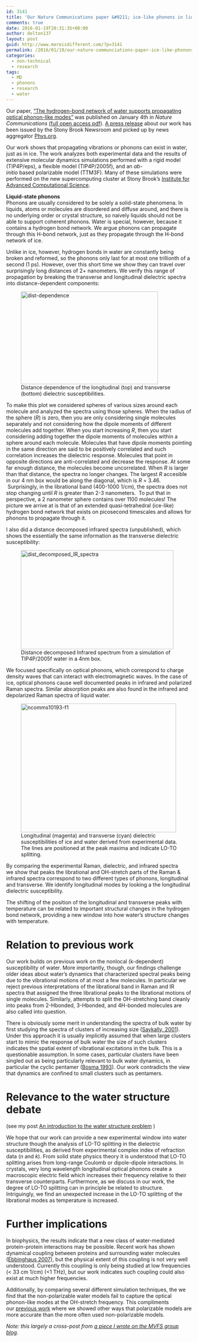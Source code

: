 ```yaml
---
id: 3141
title: 'Our Nature Communications paper &#8211; ice-like phonons in liquid water'
comments: true
date: 2016-01-19T20:31:35+00:00
author: delton137
layout: post
guid: http://www.moreisdifferent.com/?p=3141
permalink: /2016/01/19/our-nature-communciations-paper-ice-like-phonons-in-liquid-water/
categories:
  - non-technical
  - research
tags:
  - MD
  - phonons
  - research
  - water
---
```

<p class="western">
  Our paper, <a href="http://www.nature.com/ncomms/2016/160104/ncomms10193/full/ncomms10193.html">&#8220;The hydrogen-bond network of water supports propagating optical phonon-like modes&#8221;</a> was published on January 4th in <i>Nature Communications</i> <a href="http://rdcu.be/fSfA">(full open access pdf</a>)<i>. </i><a href="http://sb.cc.stonybrook.edu/news/research/2016-01-19-stony-brook-researchers-discover-ice-like-phonons-in-liquid-water.php">A press release</a> about our work has been issued by the Stony Brook Newsroom and picked up by news aggregator <a href="http://phys.org/news/2016-01-ice-like-phonons-liquid.html">Phys.org</a>.
</p>

<p class="western">
  Our work shows that propagating vibrations or phonons can exist in water, just as in ice. The work analyzes both experimental data and the results of extensive molecular dynamics simulations performed with a rigid model (TIP4P/eps), a flexible model (TIP4P/2005f), and an <em>ab-initio </em>based polarizable model (TTM3F). Many of these simulations were performed on the new supercomputing cluster at Stony Brook’s <a href="http://www.iacs.stonybrook.edu/">Institute for Advanced Computational Science</a>.
</p>

<!--more-->

<p class="western">
  <strong>Liquid-state phonons</strong><br /> Phonons are usually considered to be solely a solid-state phenomena. In liquids, atoms or molecules are disordered and diffuse around, and there is no underlying order or crystal structure, so naively liquids should not be able to support coherent phonons. Water is special, however, because it contains a hydrogen bond network. We argue phonons can propagate through this H-bond network, just as they propagate through the H-bond network of ice.
</p>

Unlike in ice, however, hydrogen bonds in water are constantly being broken and reformed, so the phonons only last for at most one trillionth of a second (1 ps). However, over this short time we show they can travel over surprisingly long distances of 2+ nanometers. We verify this range of propagation by breaking the transverse and longitudinal dielectric spectra into distance-dependent components:
<figure>
<img class="wp-image-3148" src="http://www.moreisdifferent.com/wp-content/uploads/2016/01/dist-dependence-300x202.jpg" alt="dist-dependence" width="372" height="251" srcset="http://www.moreisdifferent.com/wp-content/uploads/2016/01/dist-dependence-300x202.jpg 300w, http://www.moreisdifferent.com/wp-content/uploads/2016/01/dist-dependence-768x516.jpg 768w, http://www.moreisdifferent.com/wp-content/uploads/2016/01/dist-dependence.jpg 946w" sizes="(max-width: 372px) 100vw, 372px" /><figcaption >Distance dependence of the longitudinal (top) and transverse (bottom) dielectric susceptibilities.</figcaption></figure>

To make this plot we considered spheres of various sizes around each molecule and analyzed the spectra using those spheres. When the radius of the sphere (_R_) is zero, then you are only considering single molecules separately and not considering how the dipole moments of different molecules add together. When you start increasing _R_, then you start considering adding together the dipole moments of molecules within a sphere around each molecule. Molecules that have dipole moments pointing in the same direction are said to be positively correlated and such correlation increases the dielectric response. Molecules that point in opposite directions are anti-correlated and decrease the response. At some far enough distance, the molecules become uncorrelated. When _R_ is larger than that distance, the spectra no longer changes. The largest _R_ accesible in our 4 nm box would be along the diagonal, which is _R_ = 3.46.  Surprisingly, in the librational band (400-1000 1/cm), the spectra does not stop changing until _R_ is greater than 2-3 nanometers.  To put that in perspective, a 2 nanometer sphere contains over 1100 molecules! The picture we arrive at is that of an extended quasi-tetrahedral (ice-like) hydrogen bond network that exists on picosecond timescales and allows for phonons to propagate through it.

I also did a distance decomposed infrared spectra (unpublished), which shows the essentially the same information as the transverse dielectric susceptibility:

<figure>
<img class="wp-image-3150 " src="http://www.moreisdifferent.com/wp-content/uploads/2016/01/dist_decomposed_IR_spectra-300x194.png" alt="dist_decomposed_IR_spectra" width="414" height="268" srcset="http://www.moreisdifferent.com/wp-content/uploads/2016/01/dist_decomposed_IR_spectra-300x194.png 300w, http://www.moreisdifferent.com/wp-content/uploads/2016/01/dist_decomposed_IR_spectra-768x497.png 768w, http://www.moreisdifferent.com/wp-content/uploads/2016/01/dist_decomposed_IR_spectra-1024x662.png 1024w, http://www.moreisdifferent.com/wp-content/uploads/2016/01/dist_decomposed_IR_spectra.png 1291w" sizes="(max-width: 414px) 100vw, 414px" /><figcaption>Distance decomposed Infrared spectrum from a simulation of TIP4P/2005f water in a 4nm box.</figcaption></figure>

We focused specifically on optical phonons, which correspond to charge density waves that can interact with electromagnetic waves. In the case of ice, optical phonons cause well documented peaks in infrared and polarized Raman spectra. Similar absorption peaks are also found in the infrared and depolarized Raman spectra of liquid water.
<figure>
<a href="https://mvfsgroup.files.wordpress.com/2016/01/ncomms10193-f1.jpg" rel="attachment wp-att-355"><img class="wp-image-355" src="https://mvfsgroup.files.wordpress.com/2016/01/ncomms10193-f1.jpg?w=300" alt="ncomms10193-f1" width="421" height="349" /></a><figcaption >Longitudinal (magenta) and transverse (cyan) dielectric susceptibilities of ice and water derived from experimental data. The lines are positioned at the peak maxima and indicate LO-TO splitting.</figcaption></figure>

By comparing the experimental Raman, dielectric, and infrared spectra we show that peaks the librational and OH-stretch parts of the Raman & infrared spectra correspond to two different types of phonons, longitudinal and transverse. We identify longitudinal modes by looking a the longitudinal dielectric susceptibility.

The shifting of the position of the longitudinal and transverse peaks with temperature can be related to important structural changes in the hydrogen bond network, providing a new window into how water&#8217;s structure changes with temperature.

# Relation to previous work

Our work builds on previous work on the nonlocal (k-dependent) susceptibility of water. More importantly, though, our findings challenge older ideas about water’s dynamics that characterized spectral peaks being due to the vibrational motions of at most a few molecules. In particular we reject previous interpretations of the librational band in Raman and IR spectra that assigned the three librational peaks to the librational motions of single molecules. Similarly, attempts to split the OH-stretching band cleanly into peaks from 2-Hbonded, 3-Hbonded, and 4H-bonded molecules are also called into question.

There is obviously some merit in understanding the spectra of bulk water by first studying the spectra of clusters of increasing size ([Saykally, 2001](http://www.pnas.org/content/98/19/10533.full)). Under this approach it is usually implicitly assumed that when large clusters start to mimic the response of bulk water the size of such clusters indicates the spatial extent of vibrational excitations in the bulk. This is a questionable assumption. In some cases, particular clusters have been singled out as being particularly relevant to bulk water dynamics, in particular the cyclic pentamer ([Bosma 1993](http://scitation.aip.org/content/aip/journal/jcp/98/6/10.1063/1.465001)). Our work contradicts the view that dynamics are confined to small clusters such as pentamers.

# Relevance to the water structure debate

(see my post [An introduction to the water structure problem](http://www.moreisdifferent.com/2016/01/21/an-introduction-to-the-water-structure-problem/) )

We hope that our work can provide a new experimental window into water structure though the analysis of LO-TO splitting in the dielectric susceptibilities, as derived from experimental complex index of refraction data (_n_ and _k_). From solid state physics theory it is understood that LO-TO splitting arises from long-range Coulomb or dipole-dipole interactions. In crystals, very long wavelength longitudinal optical phonons create a macroscopic electric field which increases their frequency relative to their transverse counterparts. Furthermore, as we discuss in our work, the degree of LO-TO splitting can in principle be related to structure. Intriguingly, we find an unexpected increase in the LO-TO splitting of the librational modes as temperature is increased.

# Further implications

In biophysics, the results indicate that a new class of water-mediated protein-protein interactions may be possible. Recent work has shown dynamical coupling between proteins and surrounding water molecules ([Ebbinghaus 2007](http://www.pnas.org/content/104/52/20749)), but the physical extent of this coupling is not very well understood. Currently this coupling is only being studied at low frequencies (< 33 cm 1/cm) (<1 THz), but our work indicates such coupling could also exist at much higher frequencies.

Additionally, by comparing several different simulation techniques, the we find that the non-polarizable water models fail to capture the optical phonon-like modes at the OH-stretch frequency. This compliments our <span lang="zxx"><u><a href="http://scitation.aip.org/content/aip/journal/jcp/140/12/10.1063/1.4869110">previous work</a></u></span> where we showed other ways that polarizable models are more accurate than the more often used non-polarizable models.

*Note: this largely a cross-post from [a piece I wrote on the MVFS group blog](https://mvfsgroup.wordpress.com/2016/01/15/our-nature-communications-paper-is-out-ice-like-optical-phonons-in-liquid-water/).*
